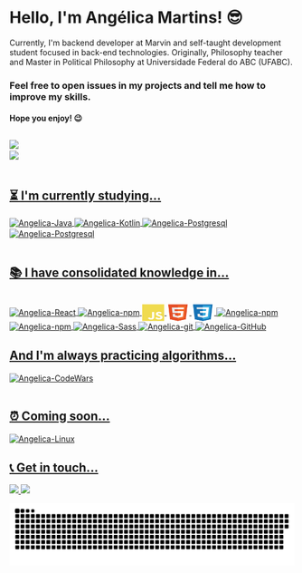 # Hello, I'm Angélica Martins! 😎

Currently, I'm backend developer at Marvin and self-taught development student focused in back-end technologies. Originally, Philosophy teacher and Master in Political Philosophy at Universidade Federal do ABC (UFABC).

### Feel free to open issues in my projects and tell me how to improve my skills. 

#### Hope you enjoy! 😉

##

<div>
  <div>
    <a href="https://www.linkedin.com/in/marttinsangelica/">
    <img src="https://github-readme-stats.vercel.app/api?username=angelicamarttins&show_icons=true&theme=tokyonight&count_private=true&include_commits=true">
      <br />
    <img src="https://github-readme-stats.vercel.app/api/top-langs?username=angelicamarttins&layout=compact&langs_count16&theme=tokyonight" >
  </div>
  
  <br />
  
  ## ⏳ I'm currently studying... 
  <div>
    <img align="center" alt="Angelica-Java" height="45" width="55" src="https://cdn.jsdelivr.net/gh/devicons/devicon/icons/java/java-original-wordmark.svg" />
    <img align="center" alt="Angelica-Kotlin" height="30" width="40" src="https://cdn.jsdelivr.net/gh/devicons/devicon/icons/kotlin/kotlin-original.svg" />
    <img align="center" alt="Angelica-Postgresql" height="45" width="55" src="https://cdn.jsdelivr.net/gh/devicons/devicon@latest/icons/spring/spring-original-wordmark.svg" />
    <img align="center" alt="Angelica-Postgresql" height="45" width="55" src="https://cdn.jsdelivr.net/gh/devicons/devicon/icons/postgresql/postgresql-plain.svg" />
  </div>
    
  <br />
  
  ## 📚 I have consolidated knowledge in...
  <div style="display: inline_block"><br>
    <img align="center" alt="Angelica-React" height="30" width="40" src="https://cdn.jsdelivr.net/gh/devicons/devicon/icons/react/react-original.svg">
    <img align="center" alt="Angelica-npm" height="30" width="40" src="https://cdn.jsdelivr.net/gh/devicons/devicon/icons/typescript/typescript-original.svg"> 
    <img align="center" alt="Angelica-Js" height="30" width="40" src="https://raw.githubusercontent.com/devicons/devicon/master/icons/javascript/javascript-plain.svg">
    <img align="center" alt="Angelica-HTML" height="30" width="40" src="https://raw.githubusercontent.com/devicons/devicon/master/icons/html5/html5-original.svg">
    <img align="center" alt="Angelica-CSS" height="30" width="40" src="https://raw.githubusercontent.com/devicons/devicon/master/icons/css3/css3-original.svg">
    <img align="center" alt="Angelica-npm" height="30" width="40" src="https://cdn.jsdelivr.net/gh/devicons/devicon/icons/npm/npm-original-wordmark.svg">
    <img align="center" alt="Angelica-npm" height="30" width="40" src="https://cdn.jsdelivr.net/gh/devicons/devicon/icons/yarn/yarn-original.svg"> 
    <img align="center" alt="Angelica-Sass" height="30" width="40" src="https://cdn.jsdelivr.net/gh/devicons/devicon/icons/sass/sass-original.svg">
    <img align="center" alt="Angelica-git" height="30" width="40" src="https://cdn.jsdelivr.net/gh/devicons/devicon/icons/git/git-original.svg">
    <img align="center" alt="Angelica-GitHub" height="30" width="40" src="https://cdn.jsdelivr.net/gh/devicons/devicon/icons/github/github-original.svg">
  </div>
  
  ## And I'm always practicing algorithms...  
  <div>
    <a href="https://www.codewars.com/users/angelicamarttins">
    <img align="center" alt="Angelica-CodeWars" src="https://www.codewars.com/users/angelicamarttins/badges/small">
  </div>  
    
  <br />
  
## ⏰ Coming soon...
  <div style="display: inline_block">
    <img align="center" alt="Angelica-Linux" height="45" width="55" src="https://cdn.jsdelivr.net/gh/devicons/devicon/icons/linux/linux-original.svg" />
    <br />
  </div> 

 
  
  ## 📞 Get in touch...
  <div> 
    <a href="https://www.linkedin.com/in/marttinsangelica/" target="_blank"><img src="https://img.shields.io/badge/-LinkedIn-%230077B5?style=for-the-badge&logo=linkedin&logoColor=white" target="_blank" />
    <a href = "mailto:marttinsangelica@gmail.com"><img src="https://img.shields.io/badge/-Gmail-%23333?style=for-the-badge&logo=gmail&logoColor=white" target="_blank" />
 
   </div>
    
</div>
  
     
 ![Snake animation](https://github.com/angelicamarttins/angelicamarttins/blob/output/github-contribution-grid-snake.svg)
